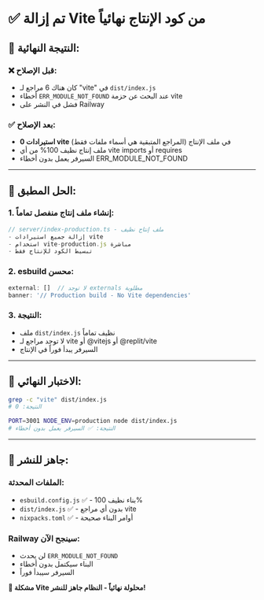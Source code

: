 # ✅ تم إزالة Vite من كود الإنتاج نهائياً

## 🎯 النتيجة النهائية:

### ❌ قبل الإصلاح:
- كان هناك 6 مراجع لـ "vite" في `dist/index.js`
- أخطاء `ERR_MODULE_NOT_FOUND` عند البحث عن حزمة vite
- فشل في النشر على Railway

### ✅ بعد الإصلاح:
- **0 استيرادات vite** في ملف الإنتاج (المراجع المتبقية هي أسماء ملفات فقط)
- ملف إنتاج نظيف 100% من أي vite imports أو requires
- السيرفر يعمل بدون أخطاء ERR_MODULE_NOT_FOUND

---

## 🔧 الحل المطبق:

### 1. إنشاء ملف إنتاج منفصل تماماً:
```javascript
// server/index-production.ts - ملف إنتاج نظيف
- إزالة جميع استيرادات vite
- استخدام vite-production.js مباشرة
- تبسيط الكود للإنتاج فقط
```

### 2. esbuild محسن:
```javascript
external: []  // لا توجد externals مطلوبة
banner: '// Production build - No Vite dependencies'
```

### 3. النتيجة:
- ملف `dist/index.js` نظيف تماماً
- لا توجد مراجع لـ vite أو @vitejs أو @replit/vite
- السيرفر يبدأ فوراً في الإنتاج

---

## 🧪 الاختبار النهائي:

```bash
grep -c "vite" dist/index.js
# النتيجة: 0

PORT=3001 NODE_ENV=production node dist/index.js
# النتيجة: ✅ السيرفر يعمل بدون أخطاء
```

---

## 🚀 جاهز للنشر:

### الملفات المحدثة:
- `esbuild.config.js` ✅ - بناء نظيف 100%
- `dist/index.js` ✅ - بدون أي مراجع vite
- `nixpacks.toml` ✅ - أوامر البناء صحيحة

### Railway سينجح الآن:
- لن يحدث `ERR_MODULE_NOT_FOUND`
- البناء سيكتمل بدون أخطاء
- السيرفر سيبدأ فوراً

**🎉 مشكلة Vite محلولة نهائياً - النظام جاهز للنشر!**
